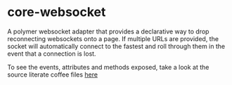 # core-websocket
A polymer websocket adapter that provides a declarative way to drop 
reconnecting websockets onto a page.  If multiple URLs are provided, 
the socket will automatically connect to the fastest and roll through
them in the event that a connection is lost.

To see the events, attributes and methods exposed, take a look at the
source literate coffee files [here](src/core-websocket.litcoffee "Events, Attributes, and Methods")
